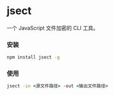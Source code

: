 # jsect

一个 JavaScript 文件加密的 CLI 工具。

### 安装

```cmd
npm install jsect -g
```

### 使用

```cmd
jsect -in <源文件路径> -out <输出文件路径>
```
